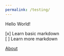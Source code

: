 ```yaml
---
permalink: /testing/
---
```

Hello World!

[x] Learn basic markdown  
[ ] Learn more markdown

[About][About link]

[About link]: https://usernamethatisnttaken.github.io/ProjectsPortfolio/about

<p id="time"></p>

<script>
    while(true) {
        var time = new Date();
        document.getElementById("time").innerHTML = time.getSeconds();
    }
</script>